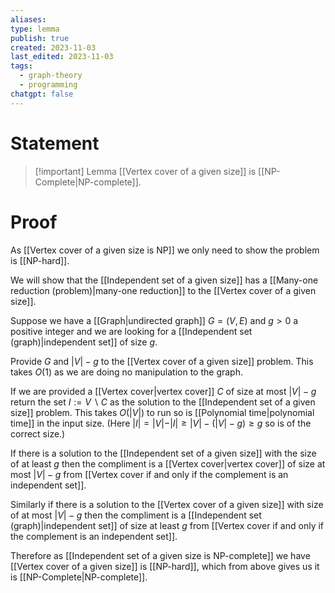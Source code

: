 ```yaml
---
aliases: 
type: lemma
publish: true
created: 2023-11-03
last_edited: 2023-11-03
tags:
  - graph-theory
  - programming
chatgpt: false
---
```

# Statement

> [!important] Lemma
> [[Vertex cover of a given size]] is [[NP-Complete|NP-complete]].

# Proof

As [[Vertex cover of a given size is NP]] we only need to show the problem is [[NP-hard]].

We will show that the [[Independent set of a given size]] has a [[Many-one reduction (problem)|many-one reduction]] to the [[Vertex cover of a given size]].

Suppose we have a [[Graph|undirected graph]] $G = (V,E)$ and $g > 0$ a positive integer and we are looking for a [[Independent set (graph)|independent set]] of size $g$. 

Provide $G$ and $\vert V \vert - g$ to the [[Vertex cover of a given size]] problem. This takes $O(1)$ as we are doing no manipulation to the graph.

If we are provided a [[Vertex cover|vertex cover]] $C$ of size at most $\vert V \vert - g$ return the set $I := V \backslash C$  as the solution to the [[Independent set of a given size]] problem. This takes $O(\vert V \vert)$ to run so is [[Polynomial time|polynomial time]] in the input size. (Here $\vert I \vert = \vert V \vert - \vert I \vert \geq \vert V \vert - (\vert V \vert - g) \geq g$ so is of the correct size.) 

If there is a solution to the [[Independent set of a given size]] with the size of at least $g$ then the compliment is a [[Vertex cover|vertex cover]] of size at most $\vert V \vert - g$ from [[Vertex cover if and only if the complement is an independent set]].

Similarly if there is a solution to the [[Vertex cover of a given size]] with size of at most $\vert V \vert - g$ then the compliment is a [[Independent set (graph)|independent set]] of size at least $g$ from [[Vertex cover if and only if the complement is an independent set]]. 

Therefore as [[Independent set of a given size is NP-complete]] we have [[Vertex cover of a given size]] is [[NP-hard]], which from above gives us it is [[NP-Complete|NP-complete]].



